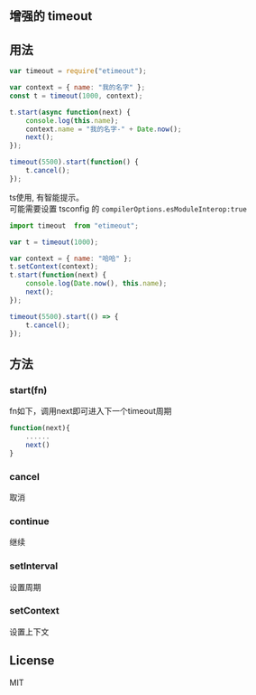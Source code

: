 ## 增强的 timeout

## 用法

```js
var timeout = require("etimeout");

var context = { name: "我的名字" };
const t = timeout(1000, context);

t.start(async function(next) {
    console.log(this.name);
    context.name = "我的名字-" + Date.now();
    next();
});

timeout(5500).start(function() {
    t.cancel();
});
```

ts使用, 有智能提示。   
可能需要设置 tsconfig 的 `compilerOptions.esModuleInterop:true`   
```js
import timeout  from "etimeout";

var t = timeout(1000);

var context = { name: "哈哈" };
t.setContext(context);
t.start(function(next) {
    console.log(Date.now(), this.name);
    next();
});

timeout(5500).start(() => {
    t.cancel();
});

```

## 方法

### start(fn)
fn如下，调用next即可进入下一个timeout周期
```js
function(next){
    ......
    next()
}
```

### cancel
取消

### continue
继续

### setInterval
设置周期

### setContext
设置上下文

## License
MIT

